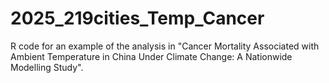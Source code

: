 # 2025_219cities_Temp_Cancer
R code for an example of the analysis in "Cancer Mortality Associated with Ambient Temperature  in China Under Climate Change: A Nationwide Modelling Study".
